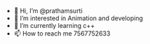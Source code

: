 - 👋 Hi, I’m @prathamsurti
- 👀 I’m interested in Animation and developing
- 🌱 I’m currently learning c++
- 📫 How to reach me 7567752633

<!---
prathamsurti/prathamsurti is a ✨ special ✨ repository because its `README.md` (this file) appears on your GitHub profile.
You can click the Preview link to take a look at your changes.
--->
